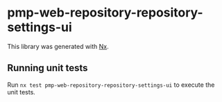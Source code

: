 # pmp-web-repository-repository-settings-ui

This library was generated with [Nx](https://nx.dev).

## Running unit tests

Run `nx test pmp-web-repository-repository-settings-ui` to execute the unit tests.
